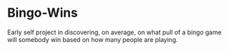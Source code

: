 # Bingo-Wins
Early self project in discovering, on average, on what pull of a bingo game will somebody win based on how many people are playing.
